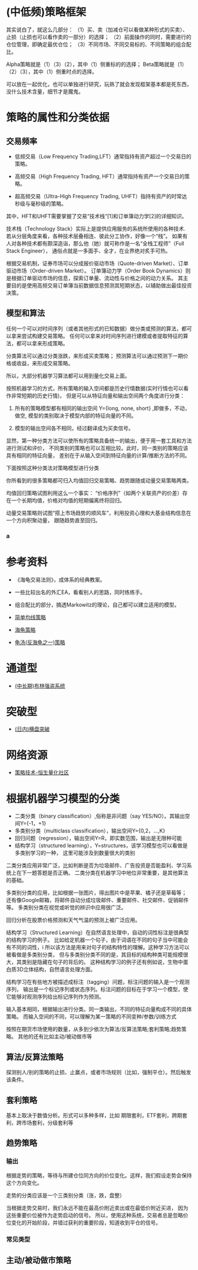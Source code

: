 # (中低频)策略框架

其实说白了，就这么几部分：
（1）买、卖（加减仓可以看做某种形式的买卖）、止损（止损也可以看作卖的一部分）的选择；
（2）前面操作的同时，需要进行的仓位管理，即确定最优仓位；
（3）不同市场、不同交易标的、不同策略的组合配比。

Alpha策略就是（1）（3）（2），其中（1）侧重标的的选择；
Beta策略就是（1）（2）（3），其中（1）侧重时点的选择。

可以放在一起优化，也可以单独进行研究，玩熟了就会发现框架基本都是死东西，没什么技术含量，细节才是魔鬼。
# 策略的属性和分类依据

## 交易频率
- 低频交易（Low Frequency Trading,LFT）通常指持有资产超过一个交易日的策略。

- 高频交易（High Frequency Trading, HFT）通常指持有资产一个交易日的策略。

- 超高频交易（Ultra-High Frequency Trading, UHFT）指持有资产的时常达秒级与毫秒级的策略。

其中，HFT和UHFT需要掌握了交易“技术栈”[1]和订单簿动力学[2]的详细知识。

技术栈（Technology Stack）实际上是提供应用服务的系统所使用的各种技术.
若从分层角度来看，各种技术层叠相连、彼此分工协作，好像一个“栈”。
如果有人对各种技术都有颇深造诣，那么他（她）就可称作是一名“全栈工程师”（Full Stack Engineer），
通俗点就是一多面手、全才，在业界绝对炙手可热。

根据交易机制，证券市场可以分成报价驱动市场（Quote-driven Market）、订单驱动市场（Order-driven Market）。
订单簿动力学（Order Book Dynamics）则是根据订单驱动市场的信息，探索订单量、流动性与价格之间的动力关系。
其主要目的是使用高频交易订单簿当前数据信息预测其短期状态，以辅助做出最佳投资决策。

## 模型和算法 

任何一个可以对时间序列（或者其他形式的已知数据）做分类或预测的算法，都可以拿来尝试构建交易策略。
任何可以拿来对时间序列进行建模或者提取特征的算法，都可以拿来形成策略。

分类算法可以通过分类涨跌，来形成买卖策略；
预测算法可以通过预测下一期价格或收益，来形成交易策略。

所以，大部分机器学习算法都可以用到量化交易上面。

按照机器学习的方式，所有策略的输入空间都是历史行情数据(实时行情也可以看作非常短期的历史行情)，
但是可以从特征向量和输出空间两个角度进行分类：

1. 所有的策略模型都有相同的输出空间 Y={long, none, short} ,即做多，不动，做空,
   模型的类别取决于模型内部的特征向量的不同。 

2. 模型的输出空间各不相同，经过翻译成为买卖信号。

显然，第一种分类方法可以使所有的策略具备统一的输出，便于用一套工具和方法进行测试和评价，
不同类别的策略也可以互相比较。此时，同一类别的策略应该具有相同的特征向量，
差别在于从输入空间到特征向量的计算/推断方法的不同。

下面按照这种分类法对策略模型进行分类

你所看到的很多策略都可归入均值回归交易策略、趋势跟随或动量交易策略两类。

均值回归策略试图利用这么一个事实：
“价格序列”（如两个关联资产的价差）存在一个长期均值，价格对均值的短期偏离终将回归。

动量交易策略则试图“搭上市场趋势的顺风车”，利用投资心理和大基金结构信息在一个方向积聚动量，
跟随趋势直至回归。


### a





# 参考资料
- 《海龟交易法则》，成体系的经典教案。
- 一些比较出名的外汇EA，看看别人的思路，同时练练手。
- 组合配比的部分，搞透Markowitz的理论，自己都可以建立适用的模型。


- [简单均线策略](http://bbs.ihoms.com/bbs/cljs/5172.htm)

- [海龟策略](http://bbs.ihoms.com/bbs/cljs/5005.htm)

- [龟汤(反海龟之一)策略](http://bbs.ihoms.com/bbs/cljs/5111.htm)

# 通道型

- [(中长期)布林强盗系统](http://bbs.ihoms.com/bbs/cljs/5015.htm)

# 突破型

- [(日内)横盘突破](http://bbs.ihoms.com/bbs/cljs/5007.htm)



# 网络资源

- [策略技术-恒生量化社区](http://bbs.ihoms.com/bbs/cljs/index.htm)


# 根据机器学习模型的分类


- 二类分类（binary classification）,俗称是非问题（say YES/NO）。其输出空间Y={-1，+1}
- 多类别分类（multiclass classification），输出空间Y={0,2，...,K}
- 回归问题（regression），输出空间Y=R，即实数范围，输出是无限种可能
- 结构学习（structured learning），Y=structures，该学习模型也可以看做是多类别学习的一种，
  这里可能涉及到数量很大的类别

二类分类应用非常广泛，比如判断是否为垃圾邮件、广告投资是否能盈利、学习系统上在下一题答题是否正确。
二类分类在机器学习中地位非常重要，是其他算法的基础。

多类别分类的应用，比如根据一张图片，得出图片中是苹果、橘子还是草莓等；
还有像Google邮箱，将邮件自动分成垃圾邮件、重要邮件、社交邮件、促销邮件等。
多类别分类在视觉或听觉的辨识中应用很广泛。

回归分析在股票价格预测和天气气温的预测上被广泛应用。

结构学习（Structured Learning）在自然语言处理中，自动的词性标注是很典型的结构学习的例子。
比如给定机器一个句子，由于词语在不同的句子当中可能会有不同的词性，i
所以该方法是用来对句子的结构特性的理解。这种学习方法可以被看做是多类别分类，
但与多类别分类不同的是，其目标的结构种类可能规模很大，其类别是隐藏在句子的背后的。
这种结构学习的例子还有例如说，生物中蛋白质3D立体结构，自然语言处理方面。

结构学习在有些地方被描述成标注（tagging）问题，标注问题的输入是一个观测序列，
输出是一个标记序列或状态序列。标注问题的目标在于学习一个模型，使它能够对观测序列给出标记序列作为预测。


输入基本相同，根据输出进行分类。同一类输出，不同的特征向量构成不同的具体策略。
而输入空间的不同，可以理解为某一策略的不同变种/参数/训练方式

按照在期货市场使用的数量，从多到少依次为算法/反算法策略;套利策略;趋势策略。
其他的还有比如主动/被动做市等


## 算法/反算法策略

探测别人/别的策略的止损、止赢点，或者市场规则（比如，强制平仓）。然后触发该条件。

## 套利策略

基本上取决于数值分析。形式可以多种多样，比如
期限套利，ETF套利，跨期套利，跨市场套利，分级套利等



## 趋势策略 

### 输出

根据走势的策略，等待与所建仓位同方向的价位变化。这样，我们假设走势会保持这个方向变化。

走势的分类应该是一个三类别分类（涨，跌，盘整）

当根据走势交易时，我们永远不能在最高价附近卖出或在最低价附近买进，
因为这些重要价位被作为走势启动的信号。
所以，使用这种系统，交易者总是忽略价位变化的开始阶段，并错过获利的重要阶段，知道收到平仓的信号。


### 常见类型




## 主动/被动做市策略 
